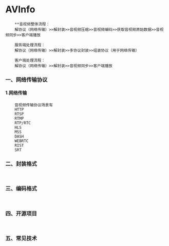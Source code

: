 # AVInfo
```
    **音视频整体流程：
    解协议（网络传输）>>解封装>>音视频压缩>>音视频编码>>获取音视频原始数据>>音视频同步>>客户端播放

    服务端处理流程：
    解协议（网络传输）>>解封装>>多协议封装>>组装协议（用于网络传输）

    客户端处理流程：
    解协议（网络传输）>>解封装>>音视频同步>>客户端播放
```

### 一、网络传输协议

#### 1.网络传输
```
    音视频传输协议场景有
    HTTP
    RTSP
    RTMP
    RTP/RTC
    HLS
    MSS
    DASH
    WEBRTC
    RIST
    SRT
```

### 二、封装格式
```
    
```  

### 三、编码格式
```
  
```

### 四、开源项目
```
  
```

### 五、常见技术
```
  
```

